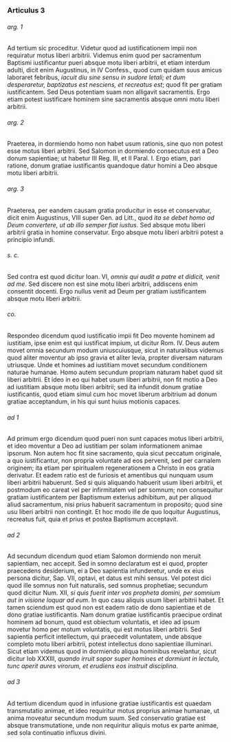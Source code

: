 ### Articulus 3

###### arg. 1
Ad tertium sic proceditur. Videtur quod ad iustificationem impii non requiratur motus liberi arbitrii. Videmus enim quod per sacramentum Baptismi iustificantur pueri absque motu liberi arbitrii, et etiam interdum adulti, dicit enim Augustinus, in IV Confess., quod cum quidam suus amicus laboraret febribus, *iacuit diu sine sensu in sudore letali; et dum desperaretur, baptizatus est nesciens, et recreatus est*; quod fit per gratiam iustificantem. Sed Deus potentiam suam non alligavit sacramentis. Ergo etiam potest iustificare hominem sine sacramentis absque omni motu liberi arbitrii.

###### arg. 2
Praeterea, in dormiendo homo non habet usum rationis, sine quo non potest esse motus liberi arbitrii. Sed Salomon in dormiendo consecutus est a Deo donum sapientiae; ut habetur III Reg. III, et II Paral. I. Ergo etiam, pari ratione, donum gratiae iustificantis quandoque datur homini a Deo absque motu liberi arbitrii.

###### arg. 3
Praeterea, per eandem causam gratia producitur in esse et conservatur, dicit enim Augustinus, VIII super Gen. ad Litt., quod *ita se debet homo ad Deum convertere, ut ab illo semper fiat iustus*. Sed absque motu liberi arbitrii gratia in homine conservatur. Ergo absque motu liberi arbitrii potest a principio infundi.

###### s. c.
Sed contra est quod dicitur Ioan. VI, *omnis qui audit a patre et didicit, venit ad me*. Sed discere non est sine motu liberi arbitrii, addiscens enim consentit docenti. Ergo nullus venit ad Deum per gratiam iustificantem absque motu liberi arbitrii.

###### co.
Respondeo dicendum quod iustificatio impii fit Deo movente hominem ad iustitiam, ipse enim est qui iustificat impium, ut dicitur Rom. IV. Deus autem movet omnia secundum modum uniuscuiusque, sicut in naturalibus videmus quod aliter moventur ab ipso gravia et aliter levia, propter diversam naturam utriusque. Unde et homines ad iustitiam movet secundum conditionem naturae humanae. Homo autem secundum propriam naturam habet quod sit liberi arbitrii. Et ideo in eo qui habet usum liberi arbitrii, non fit motio a Deo ad iustitiam absque motu liberi arbitrii; sed ita infundit donum gratiae iustificantis, quod etiam simul cum hoc movet liberum arbitrium ad donum gratiae acceptandum, in his qui sunt huius motionis capaces.

###### ad 1
Ad primum ergo dicendum quod pueri non sunt capaces motus liberi arbitrii, et ideo moventur a Deo ad iustitiam per solam informationem animae ipsorum. Non autem hoc fit sine sacramento, quia sicut peccatum originale, a quo iustificantur, non propria voluntate ad eos pervenit, sed per carnalem originem; ita etiam per spiritualem regenerationem a Christo in eos gratia derivatur. Et eadem ratio est de furiosis et amentibus qui nunquam usum liberi arbitrii habuerunt. Sed si quis aliquando habuerit usum liberi arbitrii, et postmodum eo careat vel per infirmitatem vel per somnum; non consequitur gratiam iustificantem per Baptismum exterius adhibitum, aut per aliquod aliud sacramentum, nisi prius habuerit sacramentum in proposito; quod sine usu liberi arbitrii non contingit. Et hoc modo ille de quo loquitur Augustinus, recreatus fuit, quia et prius et postea Baptismum acceptavit.

###### ad 2
Ad secundum dicendum quod etiam Salomon dormiendo non meruit sapientiam, nec accepit. Sed in somno declaratum est ei quod, propter praecedens desiderium, ei a Deo sapientia infunderetur, unde ex eius persona dicitur, Sap. VII, optavi, et datus est mihi sensus. Vel potest dici quod ille somnus non fuit naturalis, sed somnus prophetiae; secundum quod dicitur Num. XII, *si quis fuerit inter vos propheta domini, per somnium aut in visione loquar ad eum*. In quo casu aliquis usum liberi arbitrii habet. Et tamen sciendum est quod non est eadem ratio de dono sapientiae et de dono gratiae iustificantis. Nam donum gratiae iustificantis praecipue ordinat hominem ad bonum, quod est obiectum voluntatis, et ideo ad ipsum movetur homo per motum voluntatis, qui est motus liberi arbitrii. Sed sapientia perficit intellectum, qui praecedit voluntatem, unde absque completo motu liberi arbitrii, potest intellectus dono sapientiae illuminari. Sicut etiam videmus quod in dormiendo aliqua hominibus revelantur, sicut dicitur Iob XXXIII, *quando irruit sopor super homines et dormiunt in lectulo, tunc aperit aures virorum, et erudiens eos instruit disciplina*.

###### ad 3
Ad tertium dicendum quod in infusione gratiae iustificantis est quaedam transmutatio animae, et ideo requiritur motus proprius animae humanae, ut anima moveatur secundum modum suum. Sed conservatio gratiae est absque transmutatione, unde non requiritur aliquis motus ex parte animae, sed sola continuatio influxus divini.

